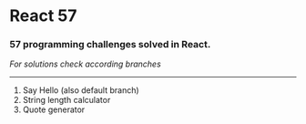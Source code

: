 # React 57

### 57 programming challenges solved in React.

*For solutions check according branches*
___

1. Say Hello (also default branch)
2. String length calculator
3. Quote generator
